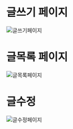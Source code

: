 # 글쓰기 페이지

![글쓰기페이지](https://user-images.githubusercontent.com/66199817/96553514-3aa0cd80-12f0-11eb-85e1-5ecf91116330.png)

# 글목록 페이지
![글목록페이지](https://user-images.githubusercontent.com/66199817/96553517-3bd1fa80-12f0-11eb-9d10-9822bad34fb6.png)

# 글수정 
![글수정페이지](https://user-images.githubusercontent.com/66199817/96553518-3c6a9100-12f0-11eb-9f13-7fd81d8588b8.png)
